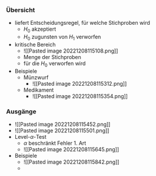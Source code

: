 ### Übersicht
+ liefert Entscheidungsregel, für welche Stichproben wird
	+ $H_0$ akzeptiert
	+ $H_0$ zugunsten von $H_1$ verworfen
+ kritische Bereich
	+ ![[Pasted image 20221208115108.png]]
	+ Menge der Stichproben
	+ für die $H_0$ verworfen wird
+ Beispiele
	+ Münzwurf
		+ ![[Pasted image 20221208115312.png]]
	+ Medikament
		+ ![[Pasted image 20221208115354.png]]

### Ausgänge
+ ![[Pasted image 20221208115452.png]]
+ ![[Pasted image 20221208115501.png]]
+ Level-$\alpha$-Test
	+ $\alpha$ beschränkt Fehler 1. Art
	+ ![[Pasted image 20221208115645.png]]
+ Beispiele
	+ ![[Pasted image 20221208115842.png]]
	+ 